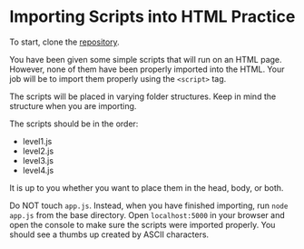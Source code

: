 # Importing Scripts into HTML Practice

To start, clone the [repository][repo].

You have been given some simple scripts that will run on an HTML page.
However, none of them have been properly imported into the HTML. Your job
will be to import them properly using the `<script>` tag.

The scripts will be placed in varying folder structures. Keep in mind the
structure when you are importing.

The scripts should be in the order:

- level1.js
- level2.js
- level3.js
- level4.js

It is up to you whether you want to place them in the head, body, or both.

Do NOT touch `app.js`. Instead, when you have finished importing, run
`node app.js` from the base directory. Open `localhost:5000` in your browser
and open the console to make sure the scripts were imported properly. You
should see a thumbs up created by ASCII characters.

[repo]: https://github.com/appacademy-starters/importing-scripts